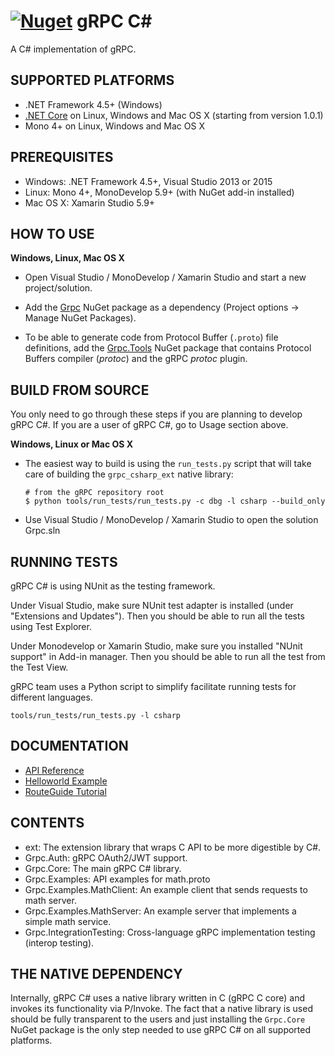 [![Nuget](https://img.shields.io/nuget/v/Grpc.svg)](http://www.nuget.org/packages/Grpc/)
gRPC C#
=======

A C# implementation of gRPC.

SUPPORTED PLATFORMS
------------------

- .NET Framework 4.5+ (Windows)
- [.NET Core](https://dotnet.github.io/) on Linux, Windows and Mac OS X (starting from version 1.0.1)
- Mono 4+ on Linux, Windows and Mac OS X


PREREQUISITES
--------------

- Windows: .NET Framework 4.5+, Visual Studio 2013 or 2015
- Linux: Mono 4+, MonoDevelop 5.9+ (with NuGet add-in installed)
- Mac OS X: Xamarin Studio 5.9+


HOW TO USE
--------------

**Windows, Linux, Mac OS X**

- Open Visual Studio / MonoDevelop / Xamarin Studio and start a new project/solution.

- Add the [Grpc](https://www.nuget.org/packages/Grpc/) NuGet package as a dependency (Project options -> Manage NuGet Packages).

- To be able to generate code from Protocol Buffer (`.proto`) file definitions, add the [Grpc.Tools](https://www.nuget.org/packages/Grpc.Tools/) NuGet package that contains Protocol Buffers compiler (_protoc_) and the gRPC _protoc_ plugin.

BUILD FROM SOURCE
-----------------

You only need to go through these steps if you are planning to develop gRPC C#.
If you are a user of gRPC C#, go to Usage section above.

**Windows, Linux or Mac OS X**

- The easiest way to build is using the `run_tests.py` script that will take care of building the `grpc_csharp_ext` native library:
  ```
  # from the gRPC repository root
  $ python tools/run_tests/run_tests.py -c dbg -l csharp --build_only
  ```

- Use Visual Studio / MonoDevelop / Xamarin Studio to open the solution Grpc.sln

RUNNING TESTS
-------------

gRPC C# is using NUnit as the testing framework.

Under Visual Studio, make sure NUnit test adapter is installed (under "Extensions and Updates").
Then you should be able to run all the tests using Test Explorer.

Under Monodevelop or Xamarin Studio, make sure you installed "NUnit support" in Add-in manager.
Then you should be able to run all the test from the Test View.

gRPC team uses a Python script to simplify facilitate running tests for
different languages.

```
tools/run_tests/run_tests.py -l csharp
```

DOCUMENTATION
-------------
- [API Reference][]
- [Helloworld Example][]
- [RouteGuide Tutorial][]

CONTENTS
--------

- ext:
  The extension library that wraps C API to be more digestible by C#.
- Grpc.Auth:
  gRPC OAuth2/JWT support.
- Grpc.Core:
  The main gRPC C# library.
- Grpc.Examples:
  API examples for math.proto
- Grpc.Examples.MathClient:
  An example client that sends requests to math server.
- Grpc.Examples.MathServer:
  An example server that implements a simple math service.
- Grpc.IntegrationTesting:
  Cross-language gRPC implementation testing (interop testing).

THE NATIVE DEPENDENCY
---------------

Internally, gRPC C# uses a native library written in C (gRPC C core) and invokes its functionality via P/Invoke. The fact that a native library is used should be fully transparent to the users and just installing the `Grpc.Core` NuGet package is the only step needed to use gRPC C# on all supported platforms.

[API Reference]: http://www.grpc.io/grpc/csharp/
[Helloworld Example]: ../../examples/csharp/helloworld
[RouteGuide Tutorial]: http://www.grpc.io/docs/tutorials/basic/csharp.html 
